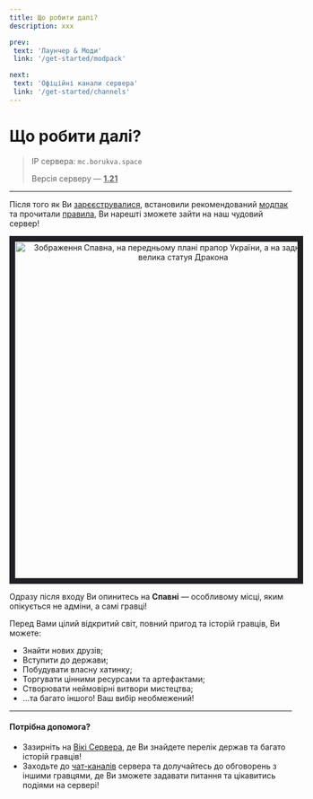 ```yaml
---
title: Що робити далі?
description: ххх

prev:
 text: 'Лаунчер & Моди'
 link: '/get-started/modpack'

next:
 text: 'Офіційні канали сервера'
 link: '/get-started/channels'
---
```


# Що робити далі?
>IP сервера: `mc.borukva.space`
>
>Версія серверу — <ins>**1.21**</ins>
<hr>

Після того як Ви [зарєєструвалися](./sign-up), встановили рекомендований [модпак](./modpack) та прочитали [правила](./rules), Ви нарешті зможете зайти на
наш чудовий сервер!

<center><img src="/images/get-started/spawn.avif" style="border:10px solid #202025" width="600" alt="Зображення Спавна, на передньому плані прапор України, а на задньому плані велика статуя Дракона"></img></center>

Одразу після входу Ви опинитесь на **Спавні** — особливому місці, яким опікується не адміни, а самі гравці!

Перед Вами цілий відкритий світ, повний пригод та історій гравців, Ви можете:
* Знайти нових друзів;
* Вступити до держави;
* Побудувати власну хатинку;
* Торгувати цінними ресурсами та артефактами;
* Створювати неймовірні витвори мистецтва;
* ...та багато іншого! Ваш вибір необмежений!

<hr>

#### Потрібна допомога?
* Зазирніть на [Вікі Сервера](https://tsebuleve.wiki.gg/uk/wiki/Вікі_Цебулеве), де Ви знайдете перелік держав та багато історій гравців!
* Заходьте до [чат-каналів](./channels) сервера та долучайтесь до обговорень з іншими гравцями, де Ви зможете задавати питання та цікавитись подіями на сервері!